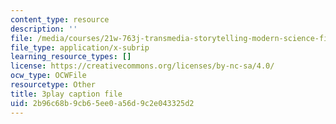 ```yaml
---
content_type: resource
description: ''
file: /media/courses/21w-763j-transmedia-storytelling-modern-science-fiction-spring-2014/2b96c68b9cb65ee0a56d9c2e043325d2_484766.vtt
file_type: application/x-subrip
learning_resource_types: []
license: https://creativecommons.org/licenses/by-nc-sa/4.0/
ocw_type: OCWFile
resourcetype: Other
title: 3play caption file
uid: 2b96c68b-9cb6-5ee0-a56d-9c2e043325d2
---
```

